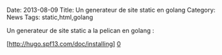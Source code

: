 Date: 2013-08-09
Title: Un generateur de site static en golang
Category: News
Tags: static,html,golang


[0]: http://hugo.spf13.com/doc/installing


Un generateur de site static a la pelican en golang :


[http://hugo.spf13.com/doc/installing] [0] 



